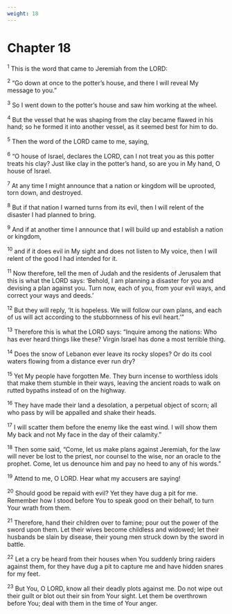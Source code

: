 ```yaml
---
weight: 18
---
```


# Chapter 18

<sup>1</sup> This is the word that came to Jeremiah from the LORD: 

<sup>2</sup> “Go down at once to the potter’s house, and there I will reveal My message to you.” 

<sup>3</sup> So I went down to the potter’s house and saw him working at the wheel. 

<sup>4</sup> But the vessel that he was shaping from the clay became flawed in his hand; so he formed it into another vessel, as it seemed best for him to do. 

<sup>5</sup> Then the word of the LORD came to me, saying, 

<sup>6</sup> “O house of Israel, declares the LORD, can I not treat you as this potter treats his clay? Just like clay in the potter’s hand, so are you in My hand, O house of Israel. 

<sup>7</sup> At any time I might announce that a nation or kingdom will be uprooted, torn down, and destroyed. 

<sup>8</sup> But if that nation I warned turns from its evil, then I will relent of the disaster I had planned to bring. 

<sup>9</sup> And if at another time I announce that I will build up and establish a nation or kingdom, 

<sup>10</sup> and if it does evil in My sight and does not listen to My voice, then I will relent of the good I had intended for it. 

<sup>11</sup> Now therefore, tell the men of Judah and the residents of Jerusalem that this is what the LORD says: ‘Behold, I am planning a disaster for you and devising a plan against you. Turn now, each of you, from your evil ways, and correct your ways and deeds.’ 

<sup>12</sup> But they will reply, ‘It is hopeless. We will follow our own plans, and each of us will act according to the stubbornness of his evil heart.’” 

<sup>13</sup> Therefore this is what the LORD says: “Inquire among the nations: Who has ever heard things like these? Virgin Israel has done a most terrible thing. 

<sup>14</sup> Does the snow of Lebanon ever leave its rocky slopes? Or do its cool waters flowing from a distance ever run dry? 

<sup>15</sup> Yet My people have forgotten Me. They burn incense to worthless idols that make them stumble in their ways, leaving the ancient roads to walk on rutted bypaths instead of on the highway. 

<sup>16</sup> They have made their land a desolation, a perpetual object of scorn; all who pass by will be appalled and shake their heads. 

<sup>17</sup> I will scatter them before the enemy like the east wind. I will show them My back and not My face in the day of their calamity.” 

<sup>18</sup> Then some said, “Come, let us make plans against Jeremiah, for the law will never be lost to the priest, nor counsel to the wise, nor an oracle to the prophet. Come, let us denounce him and pay no heed to any of his words.” 

<sup>19</sup> Attend to me, O LORD. Hear what my accusers are saying! 

<sup>20</sup> Should good be repaid with evil? Yet they have dug a pit for me. Remember how I stood before You to speak good on their behalf, to turn Your wrath from them. 

<sup>21</sup> Therefore, hand their children over to famine; pour out the power of the sword upon them. Let their wives become childless and widowed; let their husbands be slain by disease, their young men struck down by the sword in battle. 

<sup>22</sup> Let a cry be heard from their houses when You suddenly bring raiders against them, for they have dug a pit to capture me and have hidden snares for my feet. 

<sup>23</sup> But You, O LORD, know all their deadly plots against me. Do not wipe out their guilt or blot out their sin from Your sight. Let them be overthrown before You; deal with them in the time of Your anger. 


